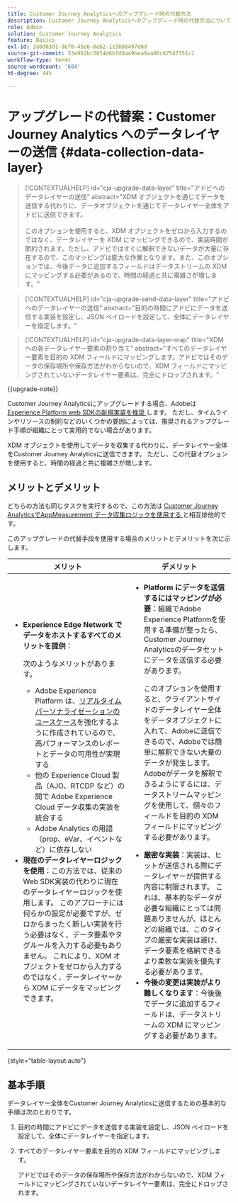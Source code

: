 ```yaml
---
title: Customer Journey Analyticsへのアップグレード時の代替方法
description: Customer Journey Analyticsへのアップグレード時の代替方法について説明します
role: Admin
solution: Customer Journey Analytics
feature: Basics
exl-id: 3a0d03d1-def0-45e6-8eb2-115b88497e6d
source-git-commit: 33e962bc3834d6b7d0a49bea9aa06c67547351c1
workflow-type: tm+mt
source-wordcount: '684'
ht-degree: 44%

---
```


# アップグレードの代替案：Customer Journey Analytics へのデータレイヤーの送信 {#data-collection-data-layer}

<!-- markdownlint-disable MD034 -->

>[!CONTEXTUALHELP]
>id="cja-upgrade-data-layer"
>title="アドビへのデータレイヤーの送信"
>abstract="XDM オブジェクトを通じてデータを送信する代わりに、データオブジェクトを通じてデータレイヤー全体をアドビに送信できます。<br><br>このオプションを使用すると、XDM オブジェクトをゼロから入力するのではなく、データレイヤーを XDM にマッピングできるので、実装時間が節約されます。ただし、アドビではすぐに解釈できないデータが大量に存在するので、このマッピングは膨大な作業となります。また、このオプションでは、今後データに追加するフィールドはデータストリームの XDM にマッピングする必要があるので、時間の経過と共に複雑さが増します。"

<!-- markdownlint-enable MD034 -->

<!-- markdownlint-disable MD034 -->

>[!CONTEXTUALHELP]
>id="cja-upgrade-send-data-layer"
>title="アドビへのデータレイヤーの送信"
>abstract="目的の時間にアドビにデータを送信する実装を設定し、JSON ペイロードを設定して、全体にデータレイヤーを指定します。"

<!-- markdownlint-enable MD034 -->

<!-- markdownlint-disable MD034 -->

>[!CONTEXTUALHELP]
>id="cja-upgrade-data-layer-map"
>title="XDM への各データレイヤー要素の割り当て"
>abstract="すべてのデータレイヤー要素を目的の XDM フィールドにマッピングします。アドビではそのデータの保存場所や保存方法がわからないので、XDM フィールドにマッピングされていないデータレイヤー要素は、完全にドロップされます。"

<!-- markdownlint-enable MD034 -->

{{upgrade-note}}

Customer Journey Analyticsにアップグレードする場合、Adobeは [Experience Platform web SDKの新規実装を推奨 ](/help/getting-started/cja-upgrade/cja-upgrade-recommendations.md) します。 ただし、タイムラインやリソースの制約などのいくつかの要因によっては、推奨されるアップグレード手順が組織にとって実用的でない場合があります。

XDM オブジェクトを使用してデータを収集する代わりに、データレイヤー全体をCustomer Journey Analyticsに送信できます。 ただし、この代替オプションを使用すると、時間の経過と共に複雑さが増します。

## メリットとデメリット

どちらの方法も同じタスクを実行するので、この方法は [Customer Journey AnalyticsでAppMeasurement データ収集ロジックを使用する ](/help/getting-started/cja-upgrade/cja-upgrade-alternative-appmeasurement.md) と相互排他的です。

このアップグレードの代替手段を使用する場合のメリットとデメリットを次に示します。

| メリット | デメリット |
|----------|---------|
| <ul><li>**Experience Edge Network でデータをホストするすべてのメリットを提供**： <p>次のようなメリットがあります。</p><ul><li>Adobe Experience Platform は、[リアルタイムパーソナライゼーションのユースケース](https://experienceleague.adobe.com/docs/experience-platform/destinations/ui/activate/configure-personalization-destinations.html?lang=ja)を強化するように作成されているので、高パフォーマンスのレポートとデータの可用性が実現する</li><li>他の Experience Cloud 製品（AJO、RTCDP など）の間で Adobe Experience Cloud データ収集の実装を統合する</li><li>Adobe Analytics の用語（prop、eVar、イベントなど）に依存しない</li></ul><li>**現在のデータレイヤーロジックを使用**：この方法では、従来の Web SDK実装の代わりに現在のデータレイヤーロジックを使用します。 このアプローチには何らかの設定が必要ですが、ゼロからまったく新しい実装を行う必要はなく、データ要素やタグルールを入力する必要もありません。 これにより、XDM オブジェクトをゼロから入力するのではなく、データレイヤーから XDM にデータをマッピングできます。</li></ul> | <ul><li>**Platform にデータを送信するにはマッピングが必要**：組織でAdobe Experience Platformを使用する準備が整ったら、Customer Journey Analyticsのデータセットにデータを送信する必要があります。 <p>このオプションを使用すると、クライアントサイドのデータレイヤー全体をデータオブジェクトに入れて、Adobeに送信できるので、Adobeでは簡単に解釈できない大量のデータが発生します。 Adobeがデータを解釈できるようにするには、データストリームマッピングを使用して、個々のフィールドを目的の XDM フィールドにマッピングする必要があります。</p></li><li>**厳密な実装**：実装は、ヒットが送信される際にデータレイヤーが提供する内容に制限されます。 これは、基本的なデータが必要な組織にとっては問題ありませんが、ほとんどの組織では、このタイプの厳密な実装は避け、データ要素を格納できるより柔軟な実装を優先する必要があります。</li><li>**今後の変更は実装がより難しくなります**：今後後でデータに追加するフィールドは、データストリームの XDM にマッピングする必要があります。</li></ul> |

{style="table-layout:auto"}

## 基本手順

データレイヤー全体をCustomer Journey Analyticsに送信するための基本的な手順は次のとおりです。

1. 目的の時間にアドビにデータを送信する実装を設定し、JSON ペイロードを設定して、全体にデータレイヤーを指定します。

1. すべてのデータレイヤー要素を目的の XDM フィールドにマッピングします。

   アドビではそのデータの保存場所や保存方法がわからないので、XDM フィールドにマッピングされていないデータレイヤー要素は、完全にドロップされます。
